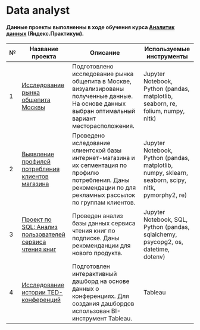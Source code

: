 # Data analyst

#### Данные проекты выполненны в ходе обучения курса [Аналитик данных](https://praktikum.yandex.ru/data-analyst/) (Яндекс.Практикум).


| №| Название проекта | Описание                                                     | Используемые инструменты           |  
|-----------|-------------------|------------------------------------------------------------------|-----------------------------------|
|1             |[Исследование рынка общепита Москвы](catering_market)|Подготовлено исследование рынка общепита в Москве, визуализированы полученные данные. На основе данных выбран оптимальный вариант месторасположения.|Jupyter Notebook, Python (pandas, matplotlib, seaborn, re, folium, numpy, nltk)|
|2             |[Выявление профилей потребления клиентов магазина](catering_market)|Проведено иследование клиентской базы интернет-магазина и их сегментация по профилю потребления. Даны рекомендации по для рекламных рассылок по группам клиентов.|Jupyter Notebook, Python (pandas, matplotlib, numpy, sklearn, seaborn, scipy, nltk, pymorphy2, re)|
|3             |[Проект по SQL: Анализ пользователей сервиса чтения книг](catering_market)|Проведен анализ базы данных сервиса чтения книг по подписке. Даны рекоменданции для нового продукта.|Jupyter Notebook, SQL, Python (pandas, sqlalchemy, psycopg2, os, datetime, dotenv)|
|4             |[Исследование истории TED-конференций](https://public.tableau.com/views/ProjectTableau_17226282699110/ED?:language=en-US&publish=yes&:sid=&:redirect=auth&:display_count=n&:origin=viz_share_link) |Подготовлен интерактивный дашборд на основе данных о конференциях. Для создания дашбордов использован BI-инструмент Tableau.|Tableau|
